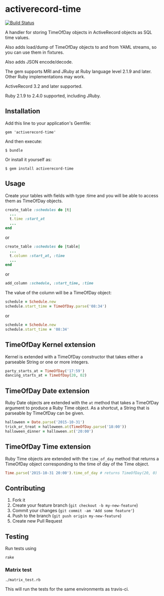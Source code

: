 # activerecord-time

[![Build Status](https://travis-ci.org/donv/activerecord-time.svg)](https://travis-ci.org/donv/activerecord-time)

A handler for storing TimeOfDay objects in ActiveRecord objects as SQL time values.

Also adds load/dump of TimeOfDay objects to and from YAML streams, so you can use
them in fixtures.

Also adds JSON encode/decode.

The gem supports MRI and JRuby at Ruby language level 2.1.9 and later.  Other
Ruby implementations may work.

ActiveRecord 3.2 and later supported.

Ruby 2.1.9 to 2.4.0 supported, including JRuby.


## Installation

Add this line to your application's Gemfile:

    gem 'activerecord-time'

And then execute:

    $ bundle

Or install it yourself as:

    $ gem install activerecord-time

## Usage

Create your tables with fields with type :time and you will be able to access
them as TimeOfDay objects.

```Ruby
create_table :schedules do |t|
  ...
  t.time :start_at
  ...
end
```

or

```Ruby
create_table :schedules do |table|
  ...
  t.column :start_at, :time
  ...
end
```

or

```Ruby
add_column :schedule, :start_time, :time
```

The value of the column will be a TimeOfDay object:

```Ruby
schedule = Schedule.new
schedule.start_time = TimeOfDay.parse('08:34')
```

or

```Ruby
schedule = Schedule.new
schedule.start_time = '08:34'
```

## TimeOfDay Kernel extension

Kernel is extended with a TimeOfDay constructor that takes either a parseable
String or one or more integers.

```Ruby
party_starts_at = TimeOfDay('17:59')
dancing_starts_at = TimeOfDay(20, 02)
```

## TimeOfDay Date extension

Ruby Date objects are extended with the `at` method that takes a TimeOfDay
argument to produce a Ruby Time object.  As a shortcut, a String that is
parseable by TimeOfDay can be given.

```Ruby
halloween = Date.parse('2015-10-31')
trick_or_treat = halloween.at(TimeOfDay.parse('18:00'))
halloween_dinner = halloween.at('20:00')
```

## TimeOfDay Time extension

Ruby Time objects are extended with the `time_of_day` method that returns a
TimeOfDay object corresponding to the time of day of the Time object.

```Ruby
Time.parse('2015-10-31 20:00').time_of_day # returns TimeOfDay(20, 0)
```



## Contributing

1. Fork it
2. Create your feature branch (`git checkout -b my-new-feature`)
3. Commit your changes (`git commit -am 'Add some feature'`)
4. Push to the branch (`git push origin my-new-feature`)
5. Create new Pull Request

## Testing

Run tests using

    rake
    
### Matrix test

    ./matrix_test.rb

This will run the tests for the same environments as travis-ci.
